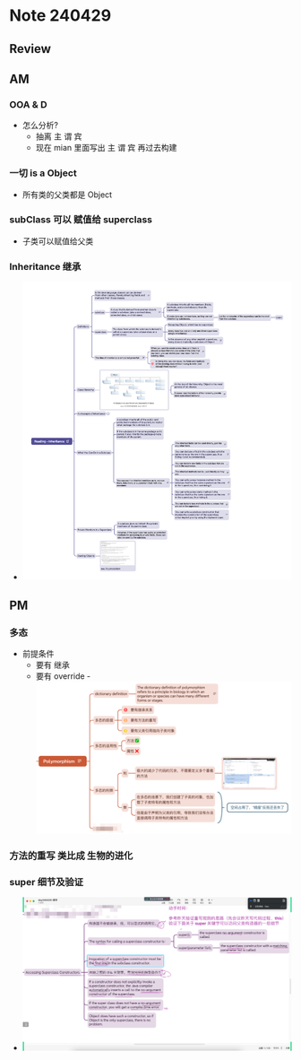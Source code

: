 # Note 240429

## Review

## AM
### OOA & D
- 怎么分析?
  - 抽离 主 谓 宾 
  - 现在 mian 里面写出 主 谓 宾 再过去构建 

### 一切 is a Object
- 所有类的父类都是 Object

### subClass 可以 赋值给 superclass
- 子类可以赋值给父类

### Inheritance 继承
- ![img_1.png](img_1.png)

## PM

### 多态
- 前提条件
  - 要有 继承
  - 要有 override
-![img.png](img.png)

### 方法的重写 类比成 生物的进化

### super 细节及验证
- ![img_2.png](img_2.png)